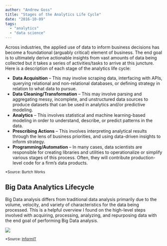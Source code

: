 ```yaml
---
author: "Andrew Goss"
title: "Stages of the Analytics Life Cycle"
date: "2016-10-09"
tags:
  - "analytics"
  - "data science"
---
```


Across industries, the applied use of data to inform business decisions has become a foundational (arguably critical) element of business. The end goal is to ultimately derive actionable insights from vast amounts of data being collected but it takes a series of activities/tasks to arrive at this juncture. Here is a description of each stage of the analytics life cycle:

* <b>Data Acquisition</b> – This may involve scraping data, interfacing with APIs, querying relational and non-relational databases, or defining strategy in relation to what data to pursue.
* <b>Data Cleaning/Transformation</b> – This may involve parsing and aggregating messy, incomplete, and unstructured data sources to produce datasets that can be used in analytics and/or predictive modeling.
* <b>Analytics</b> – This involves statistical and machine learning-based modeling in order to understand, describe, or predict patterns in the data.
* <b>Prescribing Actions</b> – This involves interpreting analytical results through the lens of business priorities, and using data-driven insights to inform strategy.
* <b>Programming/Automation</b> – In many cases, data scientists are responsible for creating libraries and utilities to operationalize or simplify various stages of this process. Often, they will contribute production-level code for a firm’s data products.

<sub>*Source: Burtch Works</sub>

## Big Data Analytics Lifecycle
Big Data analysis differs from traditional data analysis primarily due to the volume, velocity, and variety of characteristics for the data being processed. This is a helpful overview I found on the high-level steps involved with acquiring, processing, analyzing, and repurposing data with the end goal of performing Big Data analysis. 

<img src="http://www.informit.com/content/images/chap3_9780134291079/elementLinks/03fig06.jpg">

<sub>*Source: <a href="http://www.informit.com/articles/article.aspx?p=2473128&seqNum=11" target="_blank">InformIT</a></sub>